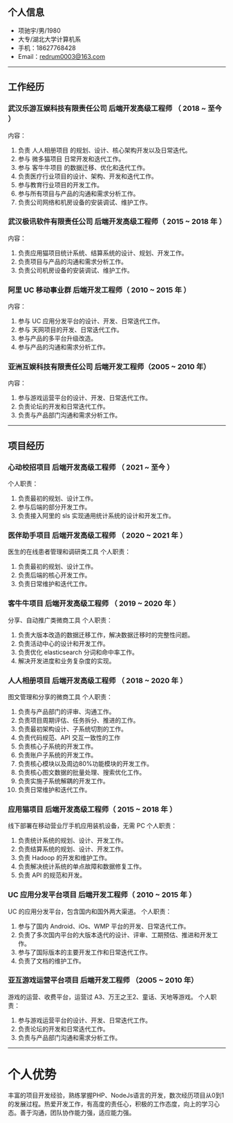 ## 个人信息

-   项驰宇/男/1980
-   大专/湖北大学计算机系
-   手机：18627768428
-   Email：redrum0003@163.com

---

## 工作经历

### 武汉乐游互娱科技有限责任公司 后端开发高级工程师 （ 2018 ~ 至今 ）
内容：
1. 负责 人人相册项目 的规划、设计、核心架构开发以及日常迭代。
2. 参与 微多猫项目 日常开发和迭代工作。
3. 参与 客牛牛项目 的数据迁移、优化和迭代工作。
4. 负责医疗行业项目的设计、架构、开发和迭代工作。
5. 参与教育行业项目的开发工作。
6. 参与所有项目与产品的沟通和需求分析工作。
7. 负责公司网络和机房设备的安装调试、维护工作。

### 武汉极讯软件有限责任公司 后端开发高级工程师（ 2015 ~ 2018 年 ）
内容：
1. 负责应用猫项目统计系统、结算系统的设计、规划、开发工作。
2. 负责项目与产品的沟通和需求分析工作。
3. 负责公司机房设备的安装调试、维护工作。

### 阿里 UC 移动事业群 后端开发工程师（ 2010 ~ 2015 年 ）
内容：
1. 参与 UC 应用分发平台的设计、开发、日常迭代工作。
2. 参与 天网项目的开发、日常迭代工作。
3. 参与产品的多平台升级改造。
4. 参与产品的沟通和需求分析工作。

### 亚洲互娱科技有限责任公司 后端开发工程师（2005 ~ 2010 年）
内容：
1. 参与游戏运营平台的设计、开发、日常迭代工作。
2. 负责论坛的开发和日常迭代工作。
3. 负责与产品部门沟通和需求分析工作。

---

## 项目经历

### 心动校招项目 后端开发高级工程师 （ 2021 ~ 至今 ）

个人职责：
1. 负责最初的规划、设计工作。
2. 参与后端的部分开发工作。
3. 负责接入阿里的 sls 实现通用统计系统的设计和开发工作。


### 医伴助手项目 后端开发高级工程师 （ 2020 ~ 2021 年 ）
医生的在线患者管理和调研类工具
个人职责：
1. 负责最初的规划、设计工作。
2. 负责后端的核心开发工作。
3. 负责日常维护和迭代工作。

### 客牛牛项目 后端开发高级工程师 （ 2019 ~ 2020 年 ）
分享、自动推广类微商工具
个人职责：
1. 负责大版本改造的数据迁移工作，解决数据迁移时的完整性问题。
2. 负责活动中心的设计和开发工作。
3. 负责优化 elasticsearch 分词和命中率工作。
4. 解决开发进度和业务复杂度的实现。


### 人人相册项目 后端开发高级工程师 （ 2018 ~ 2020 年 ）
图文管理和分享的微商工具
个人职责：
1. 负责与产品部门的评审、沟通工作。
2. 负责项目周期评估、任务拆分、推进的工作。
3. 负责最初架构设计、子系统切割的工作。
4. 负责代码规范、API 交互一致性的工作
5. 负责核心子系统的开发工作。
6. 负责账户子系统的开发工作。
7. 负责核心模块以及周边80%功能模块的开发工作。
8. 负责核心图文数据的批量处理、搜索优化工作。
9. 负责实施子系统解耦的开发工作。
10. 负责日常维护和迭代工作。


### 应用猫项目 后端开发高级工程师（ 2015 ~ 2018 年 ）
线下部署在移动营业厅手机应用装机设备，无需 PC
个人职责：
1. 负责统计系统的规划、设计、开发工作。
2. 负责结算系统的规划、设计、开发工作。
3. 负责 Hadoop 的开发和维护工作。
4. 负责解决统计系统的单点故障和数据修复工作。
5. 负责 API 的规范和开发。


### UC 应用分发平台项目 后端开发工程师（ 2010 ~ 2015 年 ）
UC 的应用分发平台，包含国内和国外两大渠道。
个人职责：
1. 参与了国内 Android、iOs、WMP 平台的开发、日常迭代工作。
2. 负责了多次国内平台的大版本迭代的设计、评审、工期预估、推进和开发工作。
3. 参与了国际版本的主要开发工作和日常迭代工作。
4. 负责了文档的维护工作。


### 亚互游戏运营平台项目 后端开发工程师 （2005 ~ 2010 年）
游戏的运营、收费平台，运营过 A3、万王之王2、童话、天地等游戏。
个人职责：
1. 参与游戏运营平台的设计、开发、日常迭代工作。
2. 负责论坛的开发和日常迭代工作。
3. 负责与产品部门沟通和需求分析工作。


---

# 个人优势

丰富的项目开发经验，熟练掌握PHP、NodeJs语言的开发，数次经历项目从0到1的发展过程。热爱开发工作，有高度的责任心，积极的工作态度，向上的学习心态。善于沟通，团队协作能力强，适应能力强。
